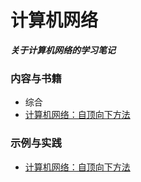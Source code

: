 # 计算机网络

***关于计算机网络的学习笔记***

### 内容与书籍

- 综合  
- [计算机网络：自顶向下方法](./book_computerNetwork.md)  

### 示例与实践

- [计算机网络：自顶向下方法](./samples/net-Server-Client)  


